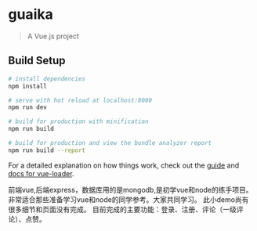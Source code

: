 # guaika

> A Vue.js project

## Build Setup

``` bash
# install dependencies
npm install

# serve with hot reload at localhost:8080
npm run dev

# build for production with minification
npm run build

# build for production and view the bundle analyzer report
npm run build --report
```

For a detailed explanation on how things work, check out the [guide](http://vuejs-templates.github.io/webpack/) and [docs for vue-loader](http://vuejs.github.io/vue-loader).

前端vue,后端express，数据库用的是mongodb,是初学vue和node的练手项目。非常适合那些准备学习vue和node的同学参考。大家共同学习。
此小demo尚有很多细节和页面没有完成。
目前完成的主要功能：登录、注册、评论（一级评论）、点赞。
